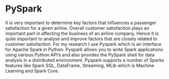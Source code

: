 # PySpark
It is very important to determine key factors that influences a passenger satisfaction for a given airline. Overall customer satisfaction plays an important part in affecting the business of an airline company. Hence it is quite important to analyse and improve factors that are closely related to customer satisfaction. 
For my research I use Pyspark which is an interface for Apache Spark in Python. Pyspark allows you to write Spark applications using various Python API’s and also provides the PySpark shell for data analysis in a distributed environment. Pyspark supports a number of Sparks features like Spark SQL, DataFrame, Streaming, MLib which is Machine Learning and Spark Core.

